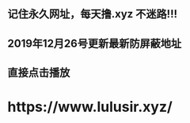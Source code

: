 <h2>记住永久网址，每天撸.xyz  不迷路!!!</h2>

<h2>2019年12月26号更新最新防屏蔽地址</h2>

<h2>直接点击播放</h2>

<h1>https://www.lulusir.xyz/</h1>
